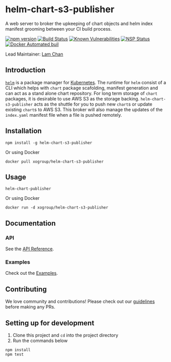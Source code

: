 # helm-chart-s3-publisher
A web server to broker the upkeeping of chart objects and helm index manifest grooming between your CI build process.  

[![npm version](https://badge.fury.io/js/helm-chart-s3-publisher.svg)](https://badge.fury.io/js/helm-chart-s3-publisher)
[![Build Status](https://travis-ci.org/xogroup/helm-chart-s3-publisher.svg?branch=master)](https://travis-ci.org/xogroup/helm-chart-s3-publisher)
[![Known Vulnerabilities](https://snyk.io/test/github/xogroup/helm-chart-s3-publisher/badge.svg)](https://snyk.io/test/github/xogroup/helm-chart-s3-publisher)
[![NSP Status](https://nodesecurity.io/orgs/xo-group/projects/3a29afda-e691-472c-8bc3-faa441e5e2d3/badge)](https://nodesecurity.io/orgs/xo-group/projects/3a29afda-e691-472c-8bc3-faa441e5e2d3)
[![Docker Automated buil](https://img.shields.io/docker/automated/xogroup/helm-chart-s3-publisher.svg)](https://hub.docker.com/r/xogroup/helm-chart-s3-publisher/)

Lead Maintainer: [Lam Chan](https://github.com/lamchakchan)

## Introduction
[`helm`](https://github.com/kubernetes/helm) is a package manager for [Kubernetes](https://github.com/kubernetes).  The runtime for `helm` consist of a CLI which helps with `chart` package scafolding, manifest generation and can act as a stand alone chart repository.  For long term storage of `chart` packages, it is desirable to use AWS S3 as the storage backing.  `helm-chart-s3-publisher` acts as the shuttle for you to push new `chart`s or update existing `chart`s to AWS S3.  This broker will also manage the updates of the `index.yaml` manifest file when a file is pushed remotely.

## Installation

```
npm install -g helm-chart-s3-publisher
```

Or using Docker
```
docker pull xogroup/helm-chart-s3-publisher
```

## Usage

```
helm-chart-publisher
```

Or using Docker
```
docker run -d xogroup/helm-chart-s3-publisher
```

## Documentation


### API

See the [API Reference](http://github.com/xogroup/helm-chart-s3-publisher/blob/master/API.md).

### Examples

Check out the [Examples](http://github.com/xogroup/helm-chart-s3-publisher/blob/master/Example.md).

## Contributing

We love community and contributions! Please check out our [guidelines](http://github.com/xogroup/helm-chart-s3-publisher/blob/master/.github/CONTRIBUTING.md) before making any PRs.

## Setting up for development

1. Clone this project and `cd` into the project directory
2. Run the commands below

```
npm install
npm test
```
